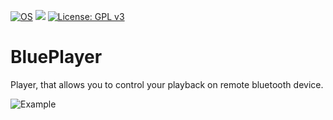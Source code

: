 [![OS](https://img.shields.io/badge/platform-linux-blue.svg)](https://www.kernel.org/)
[![](https://img.shields.io/badge/python-3.4+-blue.svg)](https://www.python.org/download/releases/3.4.0/)
[![License: GPL v3](https://img.shields.io/badge/License-GPLv3-blue.svg)](https://www.gnu.org/licenses/gpl-3.0)
# BluePlayer

Player, that allows you to control your playback on remote bluetooth device. 

![Example](https://i.ibb.co/wd1S12g/menu.png)

